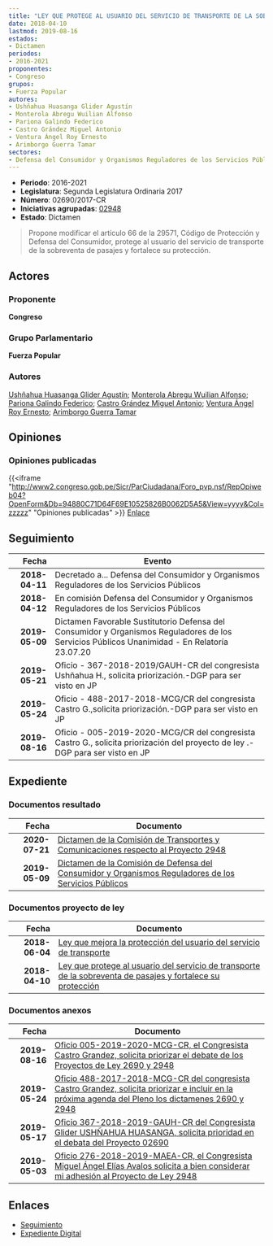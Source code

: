 ```yaml
---
title: "LEY QUE PROTEGE AL USUARIO DEL SERVICIO DE TRANSPORTE DE LA SOBREVENTA DE PASAJES Y FORTALECE SU PROTECCIÓN"
date: 2018-04-10
lastmod: 2019-08-16
estados:
- Dictamen
periodos:
- 2016-2021
proponentes:
- Congreso
grupos:
- Fuerza Popular
autores:
- Ushñahua Huasanga Glider Agustín
- Monterola Abregu Wuilian Alfonso
- Pariona Galindo Federico
- Castro Grández Miguel Antonio
- Ventura Ángel Roy Ernesto
- Arimborgo Guerra Tamar
sectores:
- Defensa del Consumidor y Organismos Reguladores de los Servicios Públicos
---
```

- **Periodo**: 2016-2021
- **Legislatura**: Segunda Legislatura Ordinaria 2017
- **Número**: 02690/2017-CR
- **Iniciativas agrupadas**: [02948](../../02900/02948)
- **Estado**: Dictamen

> Propone modificar el artículo 66 de la 29571, Código de Protección y Defensa del Consumidor, protege al usuario del servicio de transporte de la sobreventa de pasajes y fortalece su protección.


## Actores

### Proponente

**Congreso**

### Grupo Parlamentario

**Fuerza Popular**

### Autores

[Ushñahua Huasanga Glider Agustín](mailto:mailto:gushnahua@congreso.gob.pe); [Monterola Abregu Wuilian Alfonso](mailto:mailto:wmonterola@congreso.gob.pe); [Pariona Galindo Federico](mailto:mailto:fpariona@congreso.gob.pe); [Castro Grández Miguel Antonio](mailto:mailto:macastro@congreso.gob.pe); [Ventura Ángel Roy Ernesto](mailto:mailto:rventura@congreso.gob.pe); [Arimborgo Guerra Tamar](mailto:mailto:tarimborgo@congreso.gob.pe)

## Opiniones

### Opiniones publicadas

{{<iframe "http://www2.congreso.gob.pe/Sicr/ParCiudadana/Foro_pvp.nsf/RepOpiweb04?OpenForm&Db=94880C71D64F69E10525826B0062D5A5&View=yyyy&Col=zzzzz" "Opiniones publicadas" >}}
[Enlace](http://www2.congreso.gob.pe/Sicr/ParCiudadana/Foro_pvp.nsf/RepOpiweb04?OpenForm&Db=94880C71D64F69E10525826B0062D5A5&View=yyyy&Col=zzzzz)


## Seguimiento

| Fecha | Evento |
|------:|--------|
| **2018-04-11** | Decretado a... Defensa del Consumidor y Organismos Reguladores de los Servicios Públicos |
| **2018-04-12** | En comisión Defensa del Consumidor y Organismos Reguladores de los Servicios Públicos |
| **2019-05-09** | Dictamen Favorable Sustitutorio Defensa del Consumidor y Organismos Reguladores de los Servicios Públicos Unanimidad - En Relatoría 23.07.20 |
| **2019-05-21** | Oficio - 367-2018-2019/GAUH-CR del congresista Ushñahua H., solicita priorización.-DGP para ser visto en JP |
| **2019-05-24** | Oficio - 488-2017-2018-MCG/CR del congresista Castro G.,solicita priorización.-DGP para ser visto en JP |
| **2019-08-16** | Oficio - 005-2019-2020-MCG/CR del congresista Castro G., solicita priorización del proyecto de ley .-DGP para ser visto en JP |

## Expediente

### Documentos resultado

| Fecha | Documento |
|------:|-----------|
| **2020-07-21** | [Dictamen de la Comisión de Transportes y Comunicaciones respecto al Proyecto 2948](http://www.leyes.congreso.gob.pe/Documentos/2016_2021/Dictamenes/Proyectos_de_Ley/02948DC23MAY20200721.pdf) |
| **2019-05-09** | [Dictamen de la Comisión de Defensa del Consumidor y Organismos Reguladores de los Servicios Públicos](http://www.leyes.congreso.gob.pe/Documentos/2016_2021/Dictamenes/Proyectos_de_Ley/02690DC06MAY20190509.pdf) |

### Documentos proyecto de ley

| Fecha | Documento |
|------:|-----------|
| **2018-06-04** | [Ley que mejora la protección del usuario del servicio de transporte](http://www.leyes.congreso.gob.pe/Documentos/2016_2021/Proyectos_de_Ley_y_de_Resoluciones_Legislativas/PL0294820180604..pdf) |
| **2018-04-10** | [Ley que protege al usuario del servicio de transporte de la sobreventa de pasajes y fortalece su protección](http://www.leyes.congreso.gob.pe/Documentos/2016_2021/Proyectos_de_Ley_y_de_Resoluciones_Legislativas/PL0269020180410.pdf) |

### Documentos anexos

| Fecha | Documento |
|------:|-----------|
| **2019-08-16** | [Oficio 005-2019-2020-MCG-CR, el Congresista Castro Grandez, solicita priorizar el debate de los Proyectos de Ley 2690 y 2948](http://www.leyes.congreso.gob.pe/Documentos/2016_2021/Oficios/Congresistas/OFICIO-005-2019-2020-MCG-CR.pdf) |
| **2019-05-24** | [Oficio 488-2017-2018-MCG-CR del congresista Castro Grandez, solicita priorizar e incluir en la próxima agenda del Pleno los dictamenes 2690 y 2948](http://www.leyes.congreso.gob.pe/Documentos/2016_2021/Oficios/Congresistas/OFICIO-488-2017-2018-MCG-CR.pdf) |
| **2019-05-17** | [Oficio 367-2018-2019-GAUH-CR del Congresista Glider USHÑAHUA HUASANGA, solicita prioridad en el debata del Proyecto 02690](http://www.leyes.congreso.gob.pe/Documentos/2016_2021/Oficios/Congresistas/OFICIO-367-2018-2019-GAUH-CR.pdf) |
| **2019-05-03** | [Oficio 276-2018-2019-MAEA-CR, el Congresista Miguel Ángel Elías Avalos solicita a bien considerar mi adhesión al Proyecto de Ley 2948](http://www.leyes.congreso.gob.pe/Documentos/2016_2021/Adhesiones/Proyectos_de_Ley/OFICIO-276-2018-2019-MAEA-CR.pdf) |

## Enlaces

- [Seguimiento](http://www2.congreso.gob.pe/Sicr/TraDocEstProc/CLProLey2016.nsf/f7fff46988ca05b1052578e100829cc7/c43266dc4e0a3cd40525826b00744f78?OpenDocument)
- [Expediente Digital](http://www2.congreso.gob.pe/Sicr/TraDocEstProc/CLProLey2016.nsf/f7fff46988ca05b1052578e100829cc7/c43266dc4e0a3cd40525826b00744f78?OpenDocument&Click=05257FB7005EB655.eb71d0cf91d8294e05256cdf006b5706/$Body/0.1C6C)

